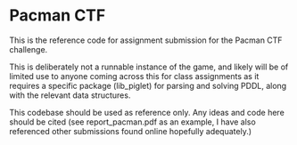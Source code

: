 # Pacman CTF 

This is the reference code for assignment submission for the Pacman CTF challenge.

This is deliberately not a runnable instance of the game, and likely will be of limited use to anyone coming across this for class assignments as it requires a specific package (lib_piglet) for parsing and solving PDDL, along with the relevant data structures.

This codebase should be used as reference only. Any ideas and code here should be cited (see report_pacman.pdf as an example, I have also referenced other submissions found online hopefully adequately.)
